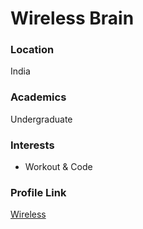 # Wireless Brain

### Location

India

### Academics
Undergraduate 

### Interests

- Workout & Code


### Profile Link

[Wireless](https://github.com/wirelesswithbrain)
